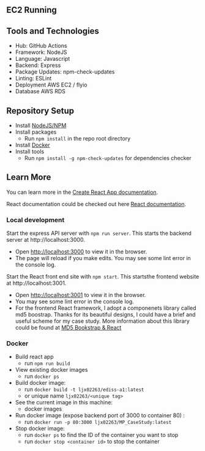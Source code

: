 ## EC2 Running

## Tools and Technologies

- Hub: GitHub Actions
- Framework: NodeJS
- Language: Javascript
- Backend: Express
- Package Updates: npm-check-updates
- Linting: ESLint
- Deployment AWS EC2 / flyio
- Database AWS RDS

## Repository Setup

- Install [NodeJS/NPM](https://nodejs.org/en/download/)
- Install packages
  - Run `npm install` in the repo root directory
- Install [Docker](https://docs.docker.com/get-docker/)
- Install tools
  - Run `npm install -g npm-check-updates` for dependencies checker

## Learn More

You can learn more in the [Create React App documentation](https://facebook.github.io/create-react-app/docs/getting-started).

React documentation could be checked out here [React documentation](https://reactjs.org/).

### Local development

Start the express API server with `npm run server`. This starts the backend server at http://localhost:3000.

- Open [http://localhost:3000](http://localhost:3000) to view it in the browser.
- The page will reload if you make edits. You may see some lint error in the console log.

Start the React front end site with `npm start`. This startsthe frontend website at http://localhost:3001.

- Open [http://localhost:3001](http://localhost:3001) to view it in the browser.
- You may see some lint error in the console log.
- For the frontend React framework, I adopt a componenets library called md5 boostrap. Thanks for its beautiful designs, I could have a brief and useful scheme for my case study. More information about this library could be found at [MD5 Bookstrap & React](https://mdbootstrap.com/docs/react/) 

### Docker

- Build react app
  - run `npm run build`
- View existing docker images
  - run `docker ps`
- Build docker image:
  - run `docker build -t ljx02263/ediss-a1:latest`
  - or unique name `ljx02263/<unique tag>`
- See the current image in this machine:
  - docker images
- Run docker image (expose backend port of 3000 to container 80) :
  - run `docker run -p 80:3000 ljx02263/MP_CaseStudy:latest`
- Stop docker image:
  - run `docker ps` to find the ID of the container you want to stop
  - run `docker stop <container id>` to stop the container
